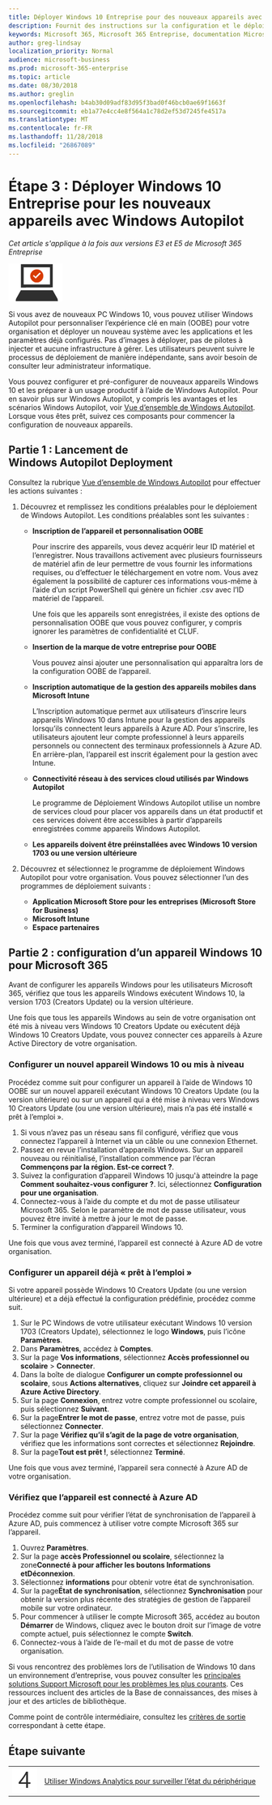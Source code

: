 ```yaml
---
title: Déployer Windows 10 Entreprise pour des nouveaux appareils avec Windows Autopilot
description: Fournit des instructions sur la configuration et le déploiement de Windows 10 Entreprise avec Windows Autopilot.
keywords: Microsoft 365, Microsoft 365 Entreprise, documentation Microsoft 365, Windows 10 Entreprise, déploiement, Windows Autopilot
author: greg-lindsay
localization_priority: Normal
audience: microsoft-business
ms.prod: microsoft-365-enterprise
ms.topic: article
ms.date: 08/30/2018
ms.author: greglin
ms.openlocfilehash: b4ab30d09adf83d95f3bad0f46bcb0ae69f1663f
ms.sourcegitcommit: eb1a77e4cc4e8f564a1c78d2ef53d7245fe4517a
ms.translationtype: MT
ms.contentlocale: fr-FR
ms.lasthandoff: 11/28/2018
ms.locfileid: "26867089"
---
```

# <a name="step-3-deploy-windows-10-enterprise-for-new-devices-with-windows-autopilot"></a>Étape 3 : Déployer Windows 10 Entreprise pour les nouveaux appareils avec Windows Autopilot

*Cet article s'applique à la fois aux versions E3 et E5 de Microsoft 365 Entreprise*

![](./media/deploy-foundation-infrastructure/win10enterprise_icon-small.png)

Si vous avez de nouveaux PC Windows 10, vous pouvez utiliser Windows Autopilot pour personnaliser l’expérience clé en main (OOBE) pour votre organisation et déployer un nouveau système avec les applications et les paramètres déjà configurés. Pas d’images à déployer, pas de pilotes à injecter et aucune infrastructure à gérer. Les utilisateurs peuvent suivre le processus de déploiement de manière indépendante, sans avoir besoin de consulter leur administrateur informatique.

Vous pouvez configurer et pré-configurer de nouveaux appareils Windows 10 et les préparer à un usage productif à l’aide de Windows Autopilot. Pour en savoir plus sur Windows Autopilot, y compris les avantages et les scénarios Windows Autopilot, voir [Vue d’ensemble de Windows Autopilot](https://docs.microsoft.com/windows/deployment/windows-Autopilot/windows-10-Autopilot). Lorsque vous êtes prêt, suivez ces composants pour commencer la configuration de nouveaux appareils.

## <a name="part-1-start-windows-autopilot-deployment"></a>Partie 1 : Lancement de Windows Autopilot Deployment
Consultez la rubrique [Vue d’ensemble de Windows Autopilot](https://docs.microsoft.com/windows/deployment/windows-Autopilot/windows-10-Autopilot) pour effectuer les actions suivantes :

1. Découvrez et remplissez les conditions préalables pour le déploiement de Windows Autopilot. Les conditions préalables sont les suivantes :
    - **Inscription de l’appareil et personnalisation OOBE**

        Pour inscrire des appareils, vous devez acquérir leur ID matériel et l’enregistrer. Nous travaillons activement avec plusieurs fournisseurs de matériel afin de leur permettre de vous fournir les informations requises, ou d’effectuer le téléchargement en votre nom. Vous avez également la possibilité de capturer ces informations vous-même à l’aide d’un script PowerShell qui génère un fichier .csv avec l’ID matériel de l’appareil.

        Une fois que les appareils sont enregistrées, il existe des options de personnalisation OOBE que vous pouvez configurer, y compris ignorer les paramètres de confidentialité et CLUF.

    - **Insertion de la marque de votre entreprise pour OOBE**

        Vous pouvez ainsi ajouter une personnalisation qui apparaîtra lors de la configuration OOBE de l’appareil.

    - **Inscription automatique de la gestion des appareils mobiles dans Microsoft Intune**
        
        L’Inscription automatique permet aux utilisateurs d’inscrire leurs appareils Windows 10 dans Intune pour la gestion des appareils lorsqu’ils connectent leurs appareils à Azure AD. Pour s’inscrire, les utilisateurs ajoutent leur compte professionnel à leurs appareils personnels ou connectent des terminaux professionnels à Azure AD. En arrière-plan, l’appareil est inscrit également pour la gestion avec Intune.

    - **Connectivité réseau à des services cloud utilisés par Windows Autopilot**

        Le programme de Déploiement Windows Autopilot utilise un nombre de services cloud pour placer vos appareils dans un état productif et ces services doivent être accessibles à partir d’appareils enregistrées comme appareils Windows Autopilot. 

    - **Les appareils doivent être préinstallées avec Windows 10 version 1703 ou une version ultérieure**

2. Découvrez et sélectionnez le programme de déploiement Windows Autopilot pour votre organisation. Vous pouvez sélectionner l’un des programmes de déploiement suivants :
    - **Application Microsoft Store pour les entreprises (Microsoft Store for Business)**
    - **Microsoft Intune**
    - **Espace partenaires**

## <a name="part-2-set-up-a-windows-10-device-for-microsoft-365"></a>Partie 2 : configuration d’un appareil Windows 10 pour Microsoft 365
Avant de configurer les appareils Windows pour les utilisateurs Microsoft 365, vérifiez que tous les appareils Windows exécutent Windows 10, la version 1703 (Creators Update) ou la version ultérieure.

Une fois que tous les appareils Windows au sein de votre organisation ont été mis à niveau vers Windows 10 Creators Update ou exécutent déjà Windows 10 Creators Update, vous pouvez connecter ces appareils à Azure Active Directory de votre organisation.

### <a name="set-up-a-brand-new-or-newly-upgraded-windows-10-device"></a>Configurer un nouvel appareil Windows 10 ou mis à niveau
Procédez comme suit pour configurer un appareil à l’aide de Windows 10 OOBE sur un nouvel appareil exécutant Windows 10 Creators Update (ou la version ultérieure) ou sur un appareil qui a été mise à niveau vers Windows 10 Creators Update (ou une version ultérieure), mais n’a pas été installé « prêt à l’emploi ».

1. Si vous n’avez pas un réseau sans fil configuré, vérifiez que vous connectez l’appareil à Internet via un câble ou une connexion Ethernet.
2. Passez en revue l’installation d’appareils Windows. Sur un appareil nouveau ou réinitialisé, l’installation commence par l’écran **Commençons par la région. Est-ce correct ?**.
3. Suivez la configuration d’appareil Windows 10 jusqu'à atteindre la page **Comment souhaitez-vous configurer ?**. Ici, sélectionnez **Configuration pour une organisation**.
4. Connectez-vous à l’aide du compte et du mot de passe utilisateur Microsoft 365. Selon le paramètre de mot de passe utilisateur, vous pouvez être invité à mettre à jour le mot de passe. 
5. Terminer la configuration d’appareil Windows 10.

Une fois que vous avez terminé, l’appareil est connecté à Azure AD de votre organisation.

### <a name="set-up-a-device-that-has-already-completed-out-of-box-setup"></a>Configurer un appareil déjà « prêt à l’emploi »
Si votre appareil possède Windows 10 Creators Update (ou une version ultérieure) et a déjà effectué la configuration prédéfinie, procédez comme suit.

1. Sur le PC Windows de votre utilisateur exécutant Windows 10 version 1703 (Creators Update), sélectionnez le logo **Windows**, puis l’icône **Paramètres**.
2. Dans **Paramètres**, accédez à **Comptes**.
3. Sur la page **Vos informations**, sélectionnez **Accès professionnel ou scolaire** > **Connecter**.
4. Dans la boîte de dialogue **Configurer un compte professionnel ou scolaire**, sous **Actions alternatives**, cliquez sur **Joindre cet appareil à Azure Active Directory**.
5. Sur la page **Connexion**, entrez votre compte professionnel ou scolaire, puis sélectionnez **Suivant**.
6. Sur la page**Entrer le mot de passe**, entrez votre mot de passe, puis sélectionnez **Connecter**.
7. Sur la page **Vérifiez qu’il s’agit de la page de votre organisation**, vérifiez que les informations sont correctes et sélectionnez **Rejoindre**.
8. Sur la page**Tout est prêt !**, sélectionnez **Terminé**.

Une fois que vous avez terminé, l’appareil sera connecté à Azure AD de votre organisation.

### <a name="verify-the-device-is-connected-to-azure-ad"></a>Vérifiez que l’appareil est connecté à Azure AD
Procédez comme suit pour vérifier l’état de synchronisation de l’appareil à Azure AD, puis commencez à utiliser votre compte Microsoft 365 sur l’appareil. 

1. Ouvrez **Paramètres**.
2. Sur la page **accès Professionnel ou scolaire**, sélectionnez la zone**Connecté à <organization name> **pour afficher les boutons **Informations** et**Déconnexion**.
3. Sélectionnez **informations** pour obtenir votre état de synchronisation.
4. Sur la page**État de synchronisation**, sélectionnez **Synchronisation** pour obtenir la version plus récente des stratégies de gestion de l’appareil mobile sur votre ordinateur.
5. Pour commencer à utiliser le compte Microsoft 365, accédez au bouton **Démarrer** de Windows, cliquez avec le bouton droit sur l’image de votre compte actuel, puis sélectionnez le compte **Switch**.
6. Connectez-vous à l’aide de l’e-mail et du mot de passe de votre organisation.

Si vous rencontrez des problèmes lors de l’utilisation de Windows 10 dans un environnement d’entreprise, vous pouvez consulter les [principales solutions Support Microsoft pour les problèmes les plus courants](https://docs.microsoft.com/windows/client-management/windows-10-support-solutions). Ces ressources incluent des articles de la Base de connaissances, des mises à jour et des articles de bibliothèque.

Comme point de contrôle intermédiaire, consultez les [critères de sortie](windows10-exit-criteria.md#crit-windows10-step3) correspondant à cette étape.

## <a name="next-step"></a>Étape suivante

|||
|:-------|:-----|
|![](./media/stepnumbers/Step4.png)| [Utiliser Windows Analytics pour surveiller l’état du périphérique](windows10-enable-windows-analytics.md) |



<!--
## Phase 1: Consideration phase
This guide makes several assumptions regarding essential, business-critical considerations before upgrading an OS in an enterprise environment.

**Requirements**

Make sure you have the following requirements deployed and licensed.

| Product | License |
|:---|:---|
| Microsoft Intune | E3, E5, or Intune standalone |
| Azure AD Premium | E3 or E5 |
| Office 365 ProPlus | Business Premium, E3, E5, or Office 365 ProPlus standalone |

Before upgrading an OS in an enterprise environment, take the following technical aspects into account:
* [Infrastructure](#step-1-infrastructure)
* [Apps](#step-2-apps)
* [Governance and business processes](#step-3-governance-and-business-processes)

This guide is meant only to provide Microsoft's best recommendations around these assumptions by providing links to existing documentation.

### Step 1: Infrastructure
Consider your organization's collection of hardware, software, policies, networks, and other related technologies as part of the deployment process. 

For Windows Autopilot, these are the infrastructure you need to take into account:

#### Group Policy
With Windows Autopilot, a device automatically joins their organization’s Azure AD group once a user signs into their organization from the device. The Group Policy policies (along with other customized settings and apps) are automatically pushed to the new device. It’s critical to understand that these policies must be properly configured within an organization before setting up Windows Autopilot profiles.

Windows 10 introduces many new features and removes and changes many others in Windows 7 and 8.1, including new Group Policy settings which need to be tested and implemented as part of a Windows 10 migration. The following resources provide examples on assessing current group policies for Windows, including Group Policy Objects in the Active Directory structure:

* [Manage Windows 10 with administrative templates](https://go.microsoft.com/fwlink/?linkid=860226) - Get step-by-step info on how to manage Windows 10 with administrative templates
* [Group Policy settings that apply to Windows 10](https://docs.microsoft.com/windows/client-management/group-policies-for-enterprise-and-education-editions) - Find out which Group Policy settings apply only to Windows 10 Enterprise


#### Data management
Be sure to back up user data if necessary. Because of the out-of-box experience (OOBE), user data isn't saved on a net-new computer. We recommend configuring a backup scenario as needed. For example, export all user data to a OneDrive for Business account, BitLocker To Go-encrypted USB flash drive, or network file server. For more info, see:
* [How to back up or transfer your data on a Windows-based computer](https://go.microsoft.com/fwlink/?linkid=860230) - Get step-by-step info on how to manually back up your personal files and settings.
* [Redirect known folders to OneDrive for Business](https://go.microsoft.com/fwlink/?linkid=846620) - Learn how to set a policy at the domain level to make sure users all sync to the same folder when they install the OneDrive sync client and how you can set additional policies to redirect the Documents folder to that sync location.

### Step 2: Apps

#### Security
Security clients (like antivirus, anti-malware, and anti-spam) are typically found on all PCs within an organization. Because these programs hook into the deeper levels of the OS, you may need to perform a compatibility assessment before starting any Windows 10 migrations. You may need to upgrade, reconfigure, or even replace Some software. Not performing this assessment can lead to:
* Native app compatibility checks failing and preventing an in-place upgrade from starting.
* Broken functionality in the security software.
* Instability after upgrading to Windows 10 (like crashing and reduced performance)

We recommend using Windows Defender Antivirus and Windows Advanced Threat Protection (ATP). For more info, see [Enable Windows 10 Enterprise security features](windows10-enable-security-features.md)

**Antivirus**

Assess current antivirus software. Windows 10 comes with Windows Defender Antivirus to protect devices from malware, viruses, and security threats. We recommend Windows Defender Antivirus. To enable Windows Defender Antivirus, see [Windows Defender Antivirus](windows10-enable-security-features.md#windows-defender-antivirus) and [Protect devices with Windows Defender Antivirus](https://go.microsoft.com/fwlink/?linkid=860254).

To learn about antivirus solutions from other providers, see [Consumer antivirus software providers for Windows](https://go.microsoft.com/fwlink/?linkid=67345).

#### App readiness
Each Windows 10 release provides improved app compatibility. However, some apps may not be compatible. Depending on the app, you may need to only do a simple upgrade or configuration update before upgrading to Windows 10. In other circumstances, you may need to remove an app entirely.

Be sure to assess business critical apps and understand the impact of upgrading to the next OS. Prioritize the workloads that impact the least number of people during deployment. 

See the following Upgrade Readiness resources to help with app inventory, driver compatibility issues, and usage information:
* [Manage Windows Upgrades with Upgrade Readiness](https://go.microsoft.com/fwlink/?linkid=860255) - Learn about the tools to help you plan and manage the upgrade process end to end, which allow you to adopt new Windows releases more quickly.
* [Configure Windows diagnostics data](https://go.microsoft.com/fwlink/?linkid=859970) - Find out about the importance of Windows diagnostic data and how Microsoft protects that data.

> [!NOTE]
> Upgrade Readiness may not be able to assess compatibility for custom and line-of-business (LOB) apps in an organization.

#### Language packs

For a Microsoft 365 powered device, you'll also need to download Office 365 ProPlus language packs that applies to the client. These come in 32-bit (x86) or 64-bit (x64). A specific language must be installed as the default. You can install other languages later. For more info, see these resources:
* [Choose between 64-bit or 32-bit version of Office](https://go.microsoft.com/fwlink/?linkid=862361) - Helps you decide which version of Office is right for you.
* [Language accessory pack for Office](https://go.microsoft.com/fwlink/?linkid=860280) - Follow the steps to install the language accessory pack for Office.
* [Add an additional language pack](https://go.microsoft.com/fwlink/?linkid=860281) - Get step-by-step info on adding a language or setting language preferences in Office.

### Step 3: Governance and business processes

#### Windows as a service
Windows 10 introduced the concept of Windows as a service. This greatly changes the frequency and style of updates to Windows. Instead of new versions being released every 3-5 years, a more incremental model is used where two smaller updates (Feature Updates) are released yearly. For more info, see:
* [Windows as a service on the Windows IT Pro Center](https://www.microsoft.com/itpro/windows-10/windows-as-a-service)
* [Overview of Windows as a service](https://go.microsoft.com/fwlink/?linkid=860288)
* [Update Windows 10 in the enterprise](https://go.microsoft.com/fwlink/?linkid=860285)

#### Pilot users and deployment rings
Be sure to have a pilot group of users selected from different parts of the business. If you have Microsoft 365 powered devices, Windows 10 and Office 365 ProPlus users should be in these deployment rings. You need to create deployment groups to help minimize the effect on network bandwidth.

**Windows 10 deployment rings**

There are three servicing channels for OS deployment rings:
* Windows Insider Program - Provides organizations with the opportunity to test and provide feedback on features that are shipped in the next feature update.
* Semi-Annual Channel - Provides new functionality with twice-per-year feature update releases. Organizations can choose when to deploy updates from the Semi-Annual Channel.
* Long-Term Servicing Channel (LTSC) - Used for specialized devices and receives new feature releases about every three years.

For more info, see:
* [Windows Insider Program, Semi-Annual Channel, and Long-Term Servicing Channel](https://go.microsoft.com/fwlink/?linkid=860293)
* [Build deployment rings for Windows 10 updates](https://go.microsoft.com/fwlink/?linkid=860294)
* [Manage software updates using Intune in Azure Portal](https://docs.microsoft.com/intune/windows-update-for-business-configure)

**Office 365 ProPlus**

For Microsoft 365 powered devices, you must also be able to support the six-month update channel for both IT and business users. One way to do so is to have three groups:
* Current Channel
* Deferred Channel
* First-release for Deferred Channel

Each group has different configuration files, as users from the Current Channel are used as a pilot to test earlier updates. For more info, see:
* [Update process for Office 365 ProPlus](https://go.microsoft.com/fwlink/?linkid=860299)
* [Manage updates to Office 365 ProPlus](https://go.microsoft.com/fwlink/?linkid=860300)
* [Configure update settings for Office 365 ProPlus](https://go.microsoft.com/fwlink/?linkid=860301)
* [Update channels for Office 365 ProPlus](https://go.microsoft.com/fwlink/?linkid=860302)
* [Version and build numbers of update channel releases](https://go.microsoft.com/fwlink/?linkid=860304)

For more info, see [Phase 4: Office 365 ProPlus infrastructure for Microsoft 365 Enterprise](office365proplus-infrastructure.md).

## Phase 2: Testing phase
Once you've completed the scenarios and requirements in [Step 1: Consideration phase](#step-1-consideration-phase), you can move to this stage. 

To use Windows Autopilot, make sure you are ready to perform these tasks:
* [Networking](#step-1-networking)
* [Identity](#step-2-identity)
* [Client readiness](#step-3-client-readiness)
* [Diagnostics data](#step-4-diagnostics-data)

### Step 1: Networking
Ports to the client need to be opened for Office 365 ProPlus (for a Microsoft 365 powered device) and Configuration Manager. For more details about setting up your Microsoft 365 Enterprise networking infrastructure, see [Phase 1: Networking](networking-infrastructure.md).

When setting up your networking infrastructure as part of Windows deployment, make sure you complete these steps:
1. Read the best practices for [network planning and improving migration performance for Office 365](http://go.microsoft.com/fwlink/?LinkId=733655).
2. [Plan for network devices that connect to Office 365 services](http://go.microsoft.com/fwlink/?LinkId=733652).
3. [Review network impact of directory synchronization](http://go.microsoft.com/fwlink/?LinkId=733652).
4. Calculate the number of clients to use per IP address and understand [Network Address Translation (NAT) support with Office 365](http://go.microsoft.com/fwlink/?LinkId=733653) and how it impacts the number of users and client devices you can serve with a single IP address.
5. If your organization restricts computers on your network from connecting to the Internet, you'll need to understand the [endpoints (fully qualified domain names (FQDNs), ports, URLs, IPv4, and IPv6 address ranges)](http://go.microsoft.com/fwlink/?LinkID=280129) that you should include in your outbound allow lists to ensure your computers can successfully use Office 365 services.
6. [Create domain name system records for Office 365 at any Domain Name System hosting provider](http://go.microsoft.com/fwlink/?LinkId=733656).
7. [Reduce mail exchange (MX) DNS record time to live (TTL) value](http://go.microsoft.com/fwlink/?LinkId=733656).

### Step 2: Identity
Intelligent security for Microsoft 365 Enterprise, in which the right users have access to the right resources with an appropriate level of access, begins with identity management. For more details about setting up your Microsoft 365 Enterprise identity infrastructure, see [Phase 2: Identity](identity-infrastructure.md).

When setting up your identity infrastructure as part of Windows deployment, make sure you complete these tasks:
1. [Add a domain and users to Office 365](http://go.microsoft.com/fwlink/?LinkID=526338).
2. [Install and run the Office 365 IdFix tool](http://go.microsoft.com/fwlink/?LinkId=733662), which scans your on-premises Active Directory environment and identifies problems that might impact directory synchronization and slow your migration to Office 365.
3. Configure Active Directory for directory synchronization with Office 365 and [integrate on-premises directories with Azure AD](http://go.microsoft.com/fwlink/?LinkId=733661).
4. [Prepare to provision users through directory synchronization to Office 365](http://go.microsoft.com/fwlink/?LinkId=733659).
5. Know the [prerequisites for Azure AD Connect](http://go.microsoft.com/fwlink/?LinkId=733663), then install and run the Azure AD Connect tool to synchronize your on-premises Active Directory to the Azure AD service used by Office 365.
6. Determine custom installation of Azure AD Connect (full version of SQL Server for directory synchronization, if required).
7. [Integrate your on-premises identities with Azure AD](http://go.microsoft.com/fwlink/?LinkID=733485).
8. [Sync a list of required attributes with AD Connect](https://go.microsoft.com/fwlink/?linkid=860363) to get all the features in Office 365 and Windows 10.
9. Activate Windows 10 Enterprise licenses, which are checked based on Azure AD credentials.

    This provides a systematic way to assign licenses to end users and groups in your organization. For more info, see [Windows 10 Subscription Activation](https://go.microsoft.com/fwlink/?linkid=860365) and [Deploy Windows 10 licenses](https://go.microsoft.com/fwlink/?linkid=860367).

### Step 3: Client readiness

#### System requirements
To prepare for Windows 10 deployment through Windows Autopilot, make sure you meet these system requirements:
* Windows 10, version 1703 or later
* Intune licenses other mobile device management (MDM) services to manage devices
* Storage and bandwith requires minimal customization
* Diagnostic data (set at Basic level or above) - For more info, see [2.4 Diagnostic data](#24-diagnostic-data).
* Windows 10 Enterprise E3 or E5
* Devices must be registered to your organization - For more info, see [Plan for network devices that connect to Office 365 services](http://go.microsoft.com/fwlink/?LinkId=733652).
* Devices must be pre-installed with Windows 10, version 1703 or later
* Devices must have access to the Internet
* Azure AD Premium P1 or P2 is installed and configured and [automatic enrollment must be configured](https://go.microsoft.com/fwlink/?linkid=860700)

### Step 4: Diagnostic data
Microsoft uses diagnostic data to help keep Windows devices secure by identifying malware trends and other threats and to help us improve the quality of Windows and Microsoft services. You must ensure that the diagnostics service is enabled at a minimum level of Basic on all endpoints in you organization. **By default, this service is enabled and set to the Enhanced level.** However, it’s good practice to check and ensure that they are receiving sensor data. Setting levels through policies overrides device-level settings. For more info, see:

You can configure your operating system diagnostic data settings using the management tools you’re already using, such as Group Policy, MDM, or Windows Provisioning. You can also manually change your settings using Registry Editor. Setting your diagnostic data levels through a management policy overrides any device level settings.

Use the appropriate value in the table below when you configure the management policy.

| Level | Data gathered | Value |
|:--- |:--- |:--- |
| Security | Security data only. | 0 |
| Basic | Security data, and basic system and quality data. | 1 |
| Enhanced | Security data, basic system and quality data, and enhanced insights and advanced reliability data. | 2 |
| Full | Security data, basic system and quality data, enhanced insights and advanced reliability data, and full diagnostics data. | 3 |

You can enable diagnostics data through these methods:
* Microsoft Intune - If you plan to use Intune to manage your devices, you can create a configuration policy to enable diagnostic data by configuring the <a href="https://docs.microsoft.com/windows/client-management/mdm/policy-csp-system#system-allowtelemetry" target="blank">SystemAllowTelemetry</a> system policy. For more info on setting up configuration policies, see [Manage settings and features on your devices with Microsoft Intune policies](https://aka.ms/intuneconfigpolicies).
* Registry Editor - You can use the Registry Editor to manually enable diagnostic data on each device in your organization, or write a script to edit the registry. If a management policy already exists, such as Group Policy or MDM, it will override this registry setting.
* Group Policy - If you do not plan to enroll devices in Intune, you can use a Group Policy object to set your organization’s diagnostic data level.
* Command prompt - You can set Windows 10 diagnostics data and service to automatically start with the command prompt. This method is best if you are testing the service on only a few devices. Enabling the service to start automatically with this command will not configure the diagnostic data level. If you have not configured a diagnostic data level using management tools, the service will operate with the default Enhanced level.

See [Configure Windowsdiagnostic data in your organization](https://docs.microsoft.com/windows/configuration/configure-windows-diagnostic-data-in-your-organization) to learn more about Windows diagnostic data and how you can enable it based on the method that you choose.

## Phase 3: Deployment phase
When ready, complete these:

1. Enable auto-enrollment using Azure AD Premium.

    To allow this functionality, see [Enable Windows 10 automatic enrollment](https://go.microsoft.com/fwlink/?linkid=860990).

2. Register device ID.

    To register devices, you need to acquire their hardware IDs. Currently, we are working with hardware vendors to enable them to provide hardware IDs or upload them on their customer’s behalf.

    Currently, Surface supports Autopilot. Autopilot support from other hardware manufacturers are upcoming. 

    To capture the hardware ID information manually, use the Get-WindowsAutopilotInfo PowerShell script. The script generates a CSV file with the device's hardware ID. Install the PowerShellGet module, download the PowerShell script, run it, save the CSV file, and then upload it to the Microsoft Store for Business.

    For more info, see:
    * [Overview of registering devices to your organization](https://go.microsoft.com/fwlink/?linkid=860991)
    * [Install and upgrade PowerShellGet module](https://go.microsoft.com/fwlink/?linkid=861001)
    * [Use PowerShell to get the device hardware ID](https://go.microsoft.com/fwlink/?linkid=861007)

    By uploading this information to the [Microsoft Store for Business](https://go.microsoft.com/fwlink/?linkid=691471) or Partner Center admin portal, you'll be able to assign devices to your organization. These portals also provide additional options and customizations to configure your devices.

3. Deploy Office 365 ProPlus 2016 apps to Windows 10 devices using Intune.

    For a Microsoft 365 powered device, you'll need to deploy the Office 365 ProPlus 2016 suite to Windows 10 user groups. To do this:
    1. Configure the app suite by choosing specific Office 365 ProPlus apps.
    2. Configure app information, such as suite name, description, and category.
    3. Configure app settings, including versioning (32-bit versus 64-bit), the update channel, and languages.
    4. Save these configurations.

    The app suite should show up in the app panel. If you see an error message, see [Assign Office 365 ProPlus apps to devices that run Windows 10](https://go.microsoft.com/fwlink/?linkid=857153) to help troubleshoot the issue.

4. Deploy Windows Autopilot.

    You can manage devices for your organization and apply an Autopilot deployment profile to your devices. When people in your organization run the OOBE for the device, the profile configures Windows based on the Autopilot deployment profile you applied to the device. As part of the overall process, you need to perform these tasks:
    1. Add devices
    2. Group devices (optional)
    3. Create Autopilot deployment profile
    4. Apply Autopilot deployment profile

    For step-by-step guidance see [Manage Windows device deployment with Windows Autopilot](https://go.microsoft.com/fwlink/?linkid=852442).

    For end users, they can set up a device that's been configured through Autopilot by:
    1. Turning on the new Windows 10 device.
    2. Selecting the language.
    3. Connecting to a network.
    4. Entering their Azure AD email and password.

    Azure AD Join and MDM then automatically enroll the device. MDM also applies organization-configured policies, settings, and apps.

5. Manage Windows device deployment with Windows Autopilot deployment.

    You can manage new devices in the [Microsoft Store for Business](https://go.microsoft.com/fwlink/?linkid=691471). New devices must meet these requirements:
    * Have Windows 10, version 1703 or later installed
    * Have not been through Windows OOBE

    For more info, see [Manage Autopilot deployment profiles using Microsoft Store for Business](https://go.microsoft.com/fwlink/?linkid=852441).

-->


